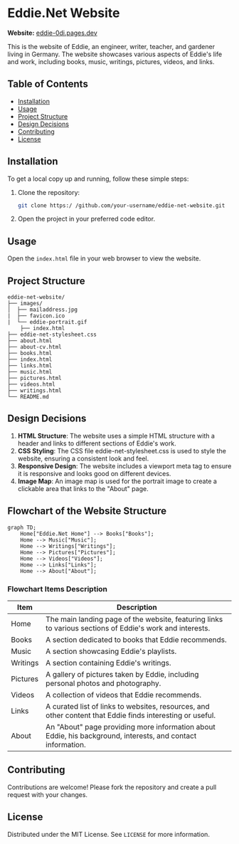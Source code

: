 # Eddie.Net Website

**Website:** [eddie-0di.pages.dev](https://eddie-0di.pages.dev/)


This is the website of Eddie, an engineer, writer, teacher, and gardener living in Germany. 
The website showcases various aspects of Eddie's life and work, including 
books, music, writings, pictures, videos, and links.

## Table of Contents

- [Installation](#installation)
- [Usage](#usage)
- [Project Structure](#project-structure)
- [Design Decisions](#design-decisions)
- [Contributing](#contributing)
- [License](#license)

## Installation

To get a local copy up and running, follow these simple steps:

1. Clone the repository:  
   ```sh
   git clone https:/ /github.com/your-username/eddie-net-website.git
   ```
2. Open the project in your preferred code editor.

## Usage

Open the `index.html` file in your web browser to view the website.

## Project Structure

```plaintext
eddie-net-website/
├── images/
│  ├── mailaddress.jpg
|  ├── favicon.ico
|  └── eddie-portrait.gif
    ├── index.html
├── eddie-net-stylesheet.css
├── about.html
├── about-cv.html
├── books.html
├── index.html
├── links.html
├── music.html
├── pictures.html
├── videos.html
├── writings.html
└── README.md
```

## Design Decisions

1. **HTML Structure**: The website uses a simple HTML structure with a header and links to different sections of Eddie's work.
2. **CSS Styling**: The CSS file eddie-net-stylesheet.css is used to style the website, ensuring a consistent look and feel.
3. **Responsive Design**: The website includes a viewport meta tag to ensure it is responsive and looks good on different devices.
4. **Image Map**: An image map is used for the portrait image to create a clickable area that links to the "About" page.

## Flowchart of the Website Structure

```mermaid
graph TD;
    Home["Eddie.Net Home"] --> Books["Books"];
    Home --> Music["Music"];
    Home --> Writings["Writings"];
    Home --> Pictures["Pictures"];
    Home --> Videos["Videos"];
    Home --> Links["Links"];
    Home --> About["About"];
```

### Flowchart Items Description

| Item | Description |
| --- | --- |
| Home | The main landing page of the website, featuring links to various sections of Eddie's work and interests. |
| Books | A section dedicated to books that Eddie recommends. |
| Music | A section showcasing Eddie's playlists. |
| Writings | A section containing Eddie's writings. |
| Pictures | A gallery of pictures taken by Eddie, including personal photos and photography. |
| Videos | A collection of videos that Eddie recommends. |
| Links | A curated list of links to websites, resources, and other content that Eddie finds interesting or useful. |
| About | An "About" page providing more information about Eddie, his background, interests, and contact information.|


## Contributing

Contributions are welcome! Please fork the repository and create a pull request with your changes.

## License

Distributed under the MIT License. See `LICENSE` for more information.
```
